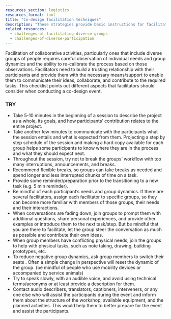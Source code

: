 ```yaml
---
resources_section: logistics
resources_format: tool
title: "Co-design facilitation techniques"
description: "These strategies provide basic instructions for facilitating diverse co-design events."
related_resources:
  - challenges-of-facilitating-diverse-groups
  - challenges-of-diverse-participation
---
```


Facilitation of collaborative activities, particularly ones that include diverse groups of people requires careful observation of individual needs and group dynamics and the ability to re-calibrate the process based on those observations. Facilitators need to build a trusting relationship with their participants and provide them with the necessary means/support to enable them to communicate their ideas, collaborate, and contribute to the required tasks. This checklist points out different aspects that facilitators should consider when conducting a co-design event. 

### TRY

- Take 5-10 minutes in the beginning of a session to describe the project as a whole, its goals, and how participants’ contribution relates to the entire project.
- Take another few minutes to communicate with the participants what the session entails and what is expected from them. Projecting a step by step schedule of the session and making a hard copy available for each group helps some participants to know where they are in the process and what they should expect next.  
- Throughout the session, try not to break the groups’ workflow with too many interruptions, announcements, and breaks.
- Recommend flexible breaks, so groups can take breaks as needed and spend longer and less interrupted chunks of time on a task.
- Provide some reminder/preparation prior to the transitioning to a new task (e.g. 5 min reminder). 
- Be mindful of each participant’s needs and group dynamics.
If there are several facilitators, assign each facilitator to specific groups, so they can become more familiar with members of those groups, their needs and their interactions. 
- When conversations are fading down, join groups to prompt them with additional questions, share personal experiences, and provide other examples or introduce them to the next task/step. But be mindful that you are there to facilitate, let the group steer the conversation as much as possible and contribute their own ideas. 
- When group members have conflicting physical needs, join the groups to help with physical tasks, such as note taking, drawing, building prototypes, etc.   
- To reduce negative group dynamics, ask group members to switch their seats . Often a simple change in perspective will reset the dynamic of the group. (be mindful of people who use mobility devices or accompanied by service animals)
- Try to speak slowly, with an audible voice, and avoid using technical terms/acronyms or at least provide a description for them. 
- Contact audio describers, translators, captioners, interveners, or any one else who will assist the participants during the event and inform them about the structure of the workshop, available equipment, and the planned activities. This would help them to better prepare for the event and assist the participants.